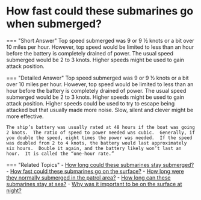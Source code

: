# How fast could these submarines go when submerged?


=== "Short Answer"
    Top speed submerged was 9 or 9 ½ knots or a bit over 10 miles per hour. However, top speed would be limited to less than an hour before the battery is completely drained of power. The usual speed submerged would be 2 to 3 knots. Higher speeds might be used to gain attack position.

=== "Detailed Answer"
    Top speed submerged was 9 or 9 ½ knots or a bit over 10 miles per hour.  However, top speed would be limited to less than an hour before the battery is completely drained of power.  The usual speed submerged would be 2 to 3 knots.  Higher speeds might be used to gain attack position.  Higher speeds could be used to try to escape being attacked but that usually made more noise.  Slow, silent and clever might be more effective.

    The ship’s battery was usually rated at 48 hours if the boat was going 2 knots.  The ratio of speed to power needed was cubic.  Generally, if you double the speed, eight times the power was needed.  If the speed was doubled from 2 to 4 knots, the battery would last approximately six hours.  Double it again, and the battery likely won’t last an hour.  It is called the “one-hour rate.”

=== "Related Topics"
    - [How long could these submarines stay submerged?](./how-long-could-these-submarines-stay-submerged.md)
    - [How fast could these submarines go on the surface?](./how-fast-could-these-submarines-go-on-the-surface.md)
    - [How long were they normally submerged in the patrol area?](./how-long-were-they-normally-submerged-in-the-patrol-area.md)
    - [How long can these submarines stay at sea?](./how-long-can-these-submarines-stay-at-sea.md)
    - [Why was it important to be on the surface at night?](./why-was-it-important-to-be-on-the-surface-at-night.md)
